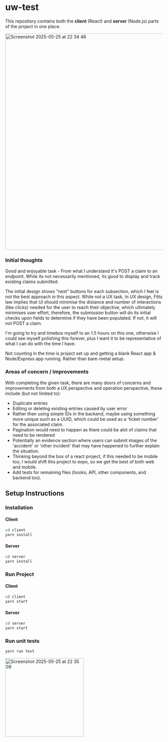 # uw-test

This repository contains both the **client** (React) and **server** (Node.js) parts of the project in one place.

<img width="691" alt="Screenshot 2025-05-25 at 22 34 48" src="https://github.com/user-attachments/assets/a3cfcb00-cde2-4389-a0fe-09ca317def9b" />


### Initial thoughts
Good and enjoyable task - From what I understand it's POST a claim to an endpoint. While its not necessarily mentioned, its good to display and track existing claims submitted.

The initial design shows "next" buttons for each subsection, which I feel is not the best approach in this aspect. While not a UX task, In UX design, Fitts law implies that UI should minimise the distance and number of interactions (like clicks) needed for the user to reach their objective, which ultimately minimises user effort, therefore, the submission button will do its initial checks upon fields to determine if they have been populated. If not, it will not POST a claim.

I'm going to try and timebox myself to an 1.5 hours on this one, otherwise I could see myself polishing this forever, plus I want it to be representative of what I can do with the time I have.

Not counting in the time is project set up and getting a blank React app & Node/Express app running. Rather than bare-metal setup.

### Areas of concern / improvements
 With completing the given task, there are many doors of concerns and improvements from both a UX perspective and operation perspective, these include (but not limited to):
 - Duplicate entries
 - Editing or deleting existing entries caused by user error
 - Rather then using simple IDs in the backend, maybe using something more unique such as a UUID, which could be used as a 'ticket number' for the associated claim.
 - Pagination would need to happen as there could be alot of claims that need to be rendered
 - Potentially an evidence section where users can submit images of the 'accident' or 'other incident' that may have happened to further explain the situation.
 - Thinking beyond the box of a react project, if this needed to be mobile too, I would shift this project to expo, so we get the best of both web and mobile.
 - Add tests for remaining files (hooks, API, other components, and backend too).
## Setup Instructions

### Installation

#### Client
```bash
cd client
yarn install
```
#### Server
```bash
cd server
yarn install
```
### Run Project

#### Client
```bash
cd client
yarn start
```

#### Server
```bash
cd server
yarn start
```

### Run unit tests

```bash
yarn run test
```

<img width="251" alt="Screenshot 2025-05-25 at 22 35 09" src="https://github.com/user-attachments/assets/f23aa75a-82fb-4aa2-9f05-93d824819f79" />

